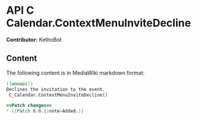 # API C Calendar.ContextMenuInviteDecline

**Contributor:** KethoBot

## Content

The following content is in MediaWiki markdown format:

```mediawiki
{{wowapi}}
Declines the invitation to the event.
 C_Calendar.ContextMenuInviteDecline()

==Patch changes==
* {{Patch 8.0.1|note=Added.}}
```